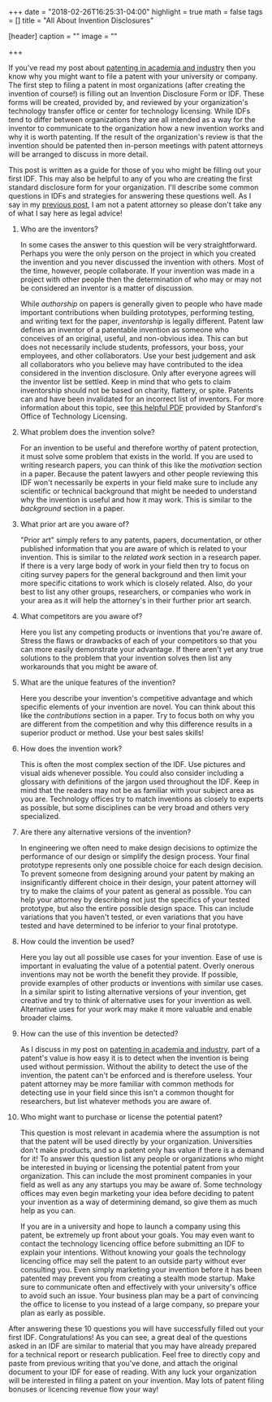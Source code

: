 +++
date = "2018-02-26T16:25:31-04:00"
highlight = true
math = false
tags = []
title = "All About Invention Disclosures"

[header]
  caption = ""
  image = ""

+++

If you've read my post about
[patenting in academia and industry](http://www.markbuckler.com/post/patenting/)
then you know why you might want to file a patent with your university or
company. The first step to filing a patent in most organizations (after creating
the invention of course!) is filling out an Invention Disclosure Form or IDF.
These forms will be created, provided by, and reviewed by your organization's
technology transfer office or center for technology licensing. While IDFs tend
to differ between organizations they are all intended as a way for the inventor
to communicate to the organization how a new invention works and why it is
worth patenting. If the result of the organization's review is that the
invention should be patented then in-person meetings with patent attorneys will
be arranged to discuss in more detail.

This post is written as a guide for those of you who might be filling out your
first IDF. This may also be helpful to any of you who are creating the first
standard disclosure form for your organization. I'll describe some common
questions in IDFs and strategies for answering these questions well. As I say in
my [previous post](http://www.markbuckler.com/post/patenting/), I am not a
patent attorney so please don't take any of what I say here as legal advice!

1. Who are the inventors?

	In some cases the answer to this question will be very straightforward.
Perhaps you were the only person on the project in which you created the
invention and you never discussed the invention with others. Most of the time,
however, people collaborate. If your invention was made in a project with other
people then the determination of who may or may not be considered an inventor is
a matter of discussion.

	While *authorship* on papers is generally given to people who have made
important contributions when building prototypes, performing testing, and
writing text for the paper, *inventorship* is legally different. Patent law
defines an inventor of a patentable invention as someone who conceives of an
original, useful, and non-obvious idea. This can but does not necessarily
include students, professors, your boss, your employees, and other
collaborators. Use your best judgement and ask all collaborators who you believe
may have contributed to the idea considered in the invention disclosure. Only
after everyone agrees will the inventor list be settled. Keep in mind that who
gets to claim inventorship should not be based on charity, flattery, or spite.
Patents can and have been invalidated for an incorrect list of inventors. For
more information about this topic, see
[this helpful PDF](https://otl.stanford.edu/documents/who_is_inv.pdf)
provided by Stanford's Office of Technology Licensing.

2. What problem does the invention solve?

	For an invention to be useful and therefore worthy of patent protection, it
must solve some problem that exists in the world. If you are used to writing
research papers, you can think of this like the *motivation* section in a
paper. Because the patent lawyers and other people reviewing this IDF won't
necessarily be experts in your field make sure to include any scientific or
technical background that might be needed to understand why the invention is
useful and how it may work. This is similar to the *background* section in a
paper.

3. What prior art are you aware of?

	"Prior art" simply refers to any patents, papers, documentation, or other
published information that you are aware of which is related to your invention.
This is similar to the *related work* section in a research paper. If there is a
very large body of work in your field then try to focus on citing survey papers
for the general background and then limit your more specific citations to work
which is closely related. Also, do your best to list any other groups,
researchers, or companies who work in your area as it will help the attorney's
in their further prior art search.

4. What competitors are you aware of?

	Here you list any competing products or inventions that you're aware of.
Stress the flaws or drawbacks of each of your competitors so that you can more
easily demonstrate your advantage. If there aren't yet any true solutions to the
problem that your invention solves then list any workarounds that you
might be aware of.

5. What are the unique features of the invention?

	Here you describe your invention's competitive advantage and which
specific elements of your invention are novel. You can think about this like the
*contributions* section in a paper. Try to focus both on why you are different
from the competition and why this difference results in a superior product or
method. Use your best sales skills!

6. How does the invention work?

	This is often the most complex section of the IDF. Use pictures and visual
aids whenever possible. You could also consider including a glossary with
definitions of the jargon used throughout the IDF. Keep in mind that the readers
may not be as familiar with your subject area as you are. Technology offices try
to match inventions as closely to experts as possible, but some disciplines can
be very broad and others very specialized.

7. Are there any alternative versions of the invention?

	In engineering we often need to make design decisions to optimize the
performance of our design or simplify the design process. Your final prototype
represents only one possible choice for each design decision. To prevent someone
from designing around your patent by making an insignificantly different choice
in their design, your patent attorney will try to make the claims of your patent
as general as possible. You can help your attorney by describing not just the
specifics of your tested prototype, but also the entire possible design space.
This can include variations that you haven't tested, or even variations that you
have tested and have determined to be inferior to your final prototype.

8. How could the invention be used?

	Here you lay out all possible use cases for your invention. Ease of use is
important in evaluating the value of a potential patent. Overly onerous
inventions may not be worth the benefit they provide. If possible, provide
examples of other products or inventions with similar use cases. In a similar
spirit to listing alternative versions of your invention, get creative and try
to think of alternative uses for your invention as well. Alternative uses for
your work may make it more valuable and enable broader claims.

9. How can the use of this invention be detected?

	As I discuss in my post on
[patenting in academia and industry](http://www.markbuckler.com/post/patenting/),
part of a patent's value is how easy it is to detect when the invention is
being used without permission. Without the ability to detect the use of the
invention, the patent can't be enforced and is therefore useless. Your patent
attorney may be more familiar with common methods for detecting use in your
field since this isn't a common thought for researchers, but list whatever
methods you are aware of.

10. Who might want to purchase or license the potential patent?

	This question is most relevant in academia where the assumption is not that
the patent will be used directly by your organization. Universities don't make
products, and so a patent only has value if there is a demand for it! To answer
this question list any people or organizations who might be interested in buying
or licensing the potential patent from your organization. This can include the
most prominent companies in your field as well as any any startups you may be
aware of. Some technology offices may even begin marketing your idea before
deciding to patent your invention as a way of determining demand, so give them
as much help as you can.

	If you are in a university and hope to launch a company using this patent,
be extremely up front about your goals. You may even want to contact the
technology licencing office before submitting an IDF to explain your intentions.
Without knowing your goals the technology licencing office may sell the patent
to an outside party without ever consulting you. Even simply marketing your
invention before it has been patented may prevent you from creating a stealth
mode startup. Make sure to communicate often and effectively with your
university's office to avoid such an issue. Your business plan may be a part of
convincing the office to license to you instead of a large company, so prepare
your plan as early as possible.

After answering these 10 questions you will have successfully filled out your
first IDF. Congratulations!  As you can see, a great deal of the questions asked
in an IDF are similar to material that you may have already prepared for a
technical report or research publication. Feel free to directly copy and paste
from previous writing that you've done, and attach the original document to your
IDF for ease of reading. With any luck your organization will be interested in
filing a patent on your invention. May lots of patent filing bonuses or
licencing revenue flow your way!


